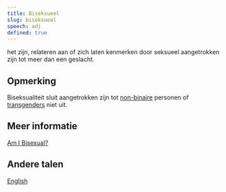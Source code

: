 ```yaml
---
title: Biseksueel
slug: biseksueel
speech: adj
defined: true
---
```


het zijn, relateren aan of zich laten kenmerken door seksueel aangetrokken zijn tot meer dan een geslacht.

## Opmerking

Biseksualiteit sluit aangetrokken zijn tot [non-binaire](../../non-binary) personen of [transgenders](../../transgender) niet uit.

## Meer informatie

[Am I Bisexual?](http://www.bisexualindex.org.uk/index.php/AmIBisexual)

## Andere talen

[English](../../bisexual)